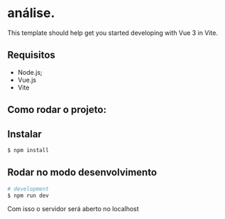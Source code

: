 # análise.

This template should help get you started developing with Vue 3 in Vite.

## Requisitos

- Node.js;
- Vue.js
- Vite

## Como rodar o projeto:

## Instalar

```bash
$ npm install
```

## Rodar no modo desenvolvimento

```bash
# development
$ npm run dev
```
Com isso o servidor será aberto no localhost
